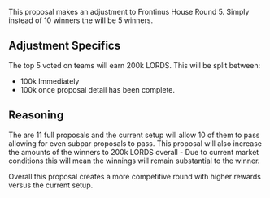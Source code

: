 This proposal makes an adjustment to Frontinus House Round 5. Simply instead of 10 winners the will be 5 winners.

## Adjustment Specifics
The top 5 voted on teams will earn 200k LORDS. This will be split between:
- 100k Immediately
- 100k once proposal detail has been complete.

## Reasoning
The are 11 full proposals and the current setup will allow 10 of them to pass allowing for even subpar proposals to pass. This proposal will also increase the amounts of the winners to 200k LORDS overall - Due to current market conditions this will mean the winnings will remain substantial to the winner.

Overall this proposal creates a more competitive round with higher rewards versus the current setup.

